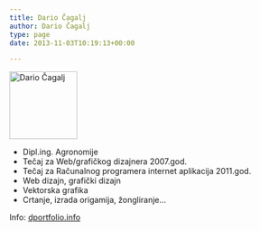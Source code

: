 ```yaml
---
title: Dario Čagalj
author: Dario Čagalj
type: page
date: 2013-11-03T10:19:13+00:00

---
```

<img src="https://i0.wp.com/www.opensource-osijek.org/wordpress/wp-content/uploads/2014/01/admin-ajax.png?resize=120%2C120&#038;ssl=1" alt="Dario Čagalj" title="Dario Čagalj" width="120" height="120" class="alignnone size-full wp-image-1130" srcset="https://i0.wp.com/www.opensource-osijek.org/wordpress/wp-content/uploads/2014/01/admin-ajax.png?w=120&ssl=1 120w, https://i0.wp.com/www.opensource-osijek.org/wordpress/wp-content/uploads/2014/01/admin-ajax.png?resize=150%2C150&ssl=1 150w, https://i0.wp.com/www.opensource-osijek.org/wordpress/wp-content/uploads/2014/01/admin-ajax.png?resize=160%2C160&ssl=1 160w" sizes="(max-width: 120px) 100vw, 120px" data-recalc-dims="1" />

  * Dipl.ing. Agronomije
  * Tečaj za Web/grafičkog dizajnera 2007.god.
  * Tečaj za Računalnog programera internet aplikacija 2011.god.
  * Web dizajn, grafički dizajn
  * Vektorska grafika
  * Crtanje, izrada origamija, žongliranje&#8230;

Info: <a href="http://www.dportfolio.info" target="_blank">dportfolio.info</a>